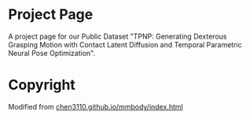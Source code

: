# Project Page

A project page for our Public Dataset "TPNP: Generating Dexterous Grasping Motion with Contact Latent Diffusion and Temporal Parametric Neural Pose Optimization".

# Copyright

Modified from [chen3110.github.io/mmbody/index.html](https://chen3110.github.io/mmbody/index.html)
